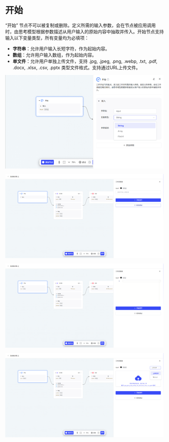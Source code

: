 # 开始

“开始” 节点不可以被复制或删除。定义所需的输入参数，会在节点被应用调用时，由思考模型根据参数描述从用户输入的原始内容中抽取并传入。开始节点支持输入以下变量类型，所有变量均为必填项：

- **字符串**：允许用户输入长短字符，作为起始内容。
- **数组**：允许用户输入数组，作为起始内容。
- **单文件**：允许用户单独上传文件，支持 .jpg, .jpeg, .png, .webp, .txt, .pdf, .docx, .xlsx, .csv, .pptx 类型文件格式。支持通过URL上传文件。

![image-20250806142402338](assets/image-20250806142402338.png)

![image-20250806144008638](assets/image-20250806144008638.png)

![image-20250806143950796](assets/image-20250806143950796.png)

![image-20250806143922996](assets/image-20250806143922996.png)